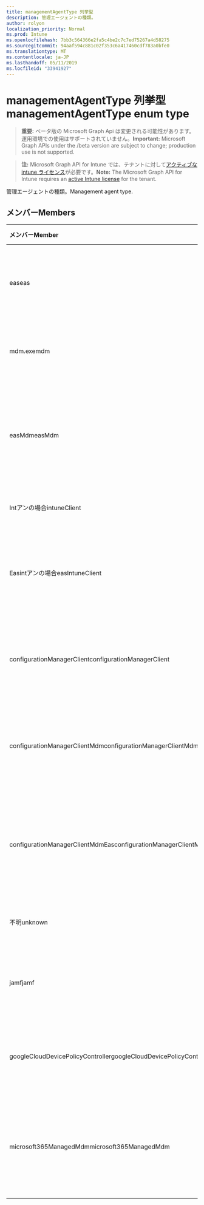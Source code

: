 ```yaml
---
title: managementAgentType 列挙型
description: 管理エージェントの種類。
author: rolyon
localization_priority: Normal
ms.prod: Intune
ms.openlocfilehash: 7bb3c564366e2fa5c4be2c7c7ed75267a4d58275
ms.sourcegitcommit: 94aaf594c881c02f353c6a417460cdf783a0bfe0
ms.translationtype: MT
ms.contentlocale: ja-JP
ms.lasthandoff: 05/11/2019
ms.locfileid: "33941927"
---
```

# <a name="managementagenttype-enum-type"></a><span data-ttu-id="badd1-103">managementAgentType 列挙型</span><span class="sxs-lookup"><span data-stu-id="badd1-103">managementAgentType enum type</span></span>

> <span data-ttu-id="badd1-104">**重要:** ベータ版の Microsoft Graph Api は変更される可能性があります。運用環境での使用はサポートされていません。</span><span class="sxs-lookup"><span data-stu-id="badd1-104">**Important:** Microsoft Graph APIs under the /beta version are subject to change; production use is not supported.</span></span>

> <span data-ttu-id="badd1-105">**注:** Microsoft Graph API for Intune では、テナントに対して[アクティブな intune ライセンス](https://go.microsoft.com/fwlink/?linkid=839381)が必要です。</span><span class="sxs-lookup"><span data-stu-id="badd1-105">**Note:** The Microsoft Graph API for Intune requires an [active Intune license](https://go.microsoft.com/fwlink/?linkid=839381) for the tenant.</span></span>

<span data-ttu-id="badd1-106">管理エージェントの種類。</span><span class="sxs-lookup"><span data-stu-id="badd1-106">Management agent type.</span></span>

## <a name="members"></a><span data-ttu-id="badd1-107">メンバー</span><span class="sxs-lookup"><span data-stu-id="badd1-107">Members</span></span>
|<span data-ttu-id="badd1-108">メンバー</span><span class="sxs-lookup"><span data-stu-id="badd1-108">Member</span></span>|<span data-ttu-id="badd1-109">値</span><span class="sxs-lookup"><span data-stu-id="badd1-109">Value</span></span>|<span data-ttu-id="badd1-110">説明</span><span class="sxs-lookup"><span data-stu-id="badd1-110">Description</span></span>|
|:---|:---|:---|
|<span data-ttu-id="badd1-111">eas</span><span class="sxs-lookup"><span data-stu-id="badd1-111">eas</span></span>|<span data-ttu-id="badd1-112">1-d</span><span class="sxs-lookup"><span data-stu-id="badd1-112">1</span></span>|<span data-ttu-id="badd1-113">デバイスは、Exchange server によって管理されています。</span><span class="sxs-lookup"><span data-stu-id="badd1-113">The device is managed by Exchange server.</span></span>|
|<span data-ttu-id="badd1-114">mdm.exe</span><span class="sxs-lookup"><span data-stu-id="badd1-114">mdm</span></span>|<span data-ttu-id="badd1-115">pbm-2</span><span class="sxs-lookup"><span data-stu-id="badd1-115">2</span></span>|<span data-ttu-id="badd1-116">デバイスは Intune MDM によって管理されます。</span><span class="sxs-lookup"><span data-stu-id="badd1-116">The device is managed by Intune MDM.</span></span>|
|<span data-ttu-id="badd1-117">easMdm</span><span class="sxs-lookup"><span data-stu-id="badd1-117">easMdm</span></span>|<span data-ttu-id="badd1-118">1/3</span><span class="sxs-lookup"><span data-stu-id="badd1-118">3</span></span>|<span data-ttu-id="badd1-119">デバイスは、Exchange server と Intune MDM の両方によって管理されます。</span><span class="sxs-lookup"><span data-stu-id="badd1-119">The device is managed by both Exchange server and Intune MDM.</span></span>|
|<span data-ttu-id="badd1-120">Intアンの場合</span><span class="sxs-lookup"><span data-stu-id="badd1-120">intuneClient</span></span>|<span data-ttu-id="badd1-121">2/4</span><span class="sxs-lookup"><span data-stu-id="badd1-121">4</span></span>|<span data-ttu-id="badd1-122">Intune クライアント管理。</span><span class="sxs-lookup"><span data-stu-id="badd1-122">Intune client managed.</span></span>|
|<span data-ttu-id="badd1-123">Easintアンの場合</span><span class="sxs-lookup"><span data-stu-id="badd1-123">easIntuneClient</span></span>|<span data-ttu-id="badd1-124">5</span><span class="sxs-lookup"><span data-stu-id="badd1-124">5</span></span>|<span data-ttu-id="badd1-125">デバイスは EAS で、Intune クライアントはデュアル管理されています。</span><span class="sxs-lookup"><span data-stu-id="badd1-125">The device is EAS and Intune client dual managed.</span></span>|
|<span data-ttu-id="badd1-126">configurationManagerClient</span><span class="sxs-lookup"><span data-stu-id="badd1-126">configurationManagerClient</span></span>|<span data-ttu-id="badd1-127">8 </span><span class="sxs-lookup"><span data-stu-id="badd1-127">8</span></span>|<span data-ttu-id="badd1-128">デバイスは構成マネージャーによって管理されています。</span><span class="sxs-lookup"><span data-stu-id="badd1-128">The device is managed by Configuration Manager.</span></span>|
|<span data-ttu-id="badd1-129">configurationManagerClientMdm</span><span class="sxs-lookup"><span data-stu-id="badd1-129">configurationManagerClientMdm</span></span>|<span data-ttu-id="badd1-130">10 </span><span class="sxs-lookup"><span data-stu-id="badd1-130">10</span></span>|<span data-ttu-id="badd1-131">デバイスは、構成マネージャーおよび MDM によって管理されます。</span><span class="sxs-lookup"><span data-stu-id="badd1-131">The device is managed by Configuration Manager and MDM.</span></span>|
|<span data-ttu-id="badd1-132">configurationManagerClientMdmEas</span><span class="sxs-lookup"><span data-stu-id="badd1-132">configurationManagerClientMdmEas</span></span>|<span data-ttu-id="badd1-133">#</span><span class="sxs-lookup"><span data-stu-id="badd1-133">11</span></span>|<span data-ttu-id="badd1-134">デバイスは、構成マネージャー、MDM、Eas によって管理されます。</span><span class="sxs-lookup"><span data-stu-id="badd1-134">The device is managed by Configuration Manager, MDM and Eas.</span></span>|
|<span data-ttu-id="badd1-135">不明</span><span class="sxs-lookup"><span data-stu-id="badd1-135">unknown</span></span>|<span data-ttu-id="badd1-136">16</span><span class="sxs-lookup"><span data-stu-id="badd1-136">16</span></span>|<span data-ttu-id="badd1-137">管理エージェントの種類が不明です。</span><span class="sxs-lookup"><span data-stu-id="badd1-137">Unknown management agent type.</span></span>|
|<span data-ttu-id="badd1-138">jamf</span><span class="sxs-lookup"><span data-stu-id="badd1-138">jamf</span></span>|<span data-ttu-id="badd1-139">32</span><span class="sxs-lookup"><span data-stu-id="badd1-139">32</span></span>|<span data-ttu-id="badd1-140">デバイス属性は、Jamf から取得されます。</span><span class="sxs-lookup"><span data-stu-id="badd1-140">The device attributes are fetched from Jamf.</span></span>|
|<span data-ttu-id="badd1-141">googleCloudDevicePolicyController</span><span class="sxs-lookup"><span data-stu-id="badd1-141">googleCloudDevicePolicyController</span></span>|<span data-ttu-id="badd1-142">64</span><span class="sxs-lookup"><span data-stu-id="badd1-142">64</span></span>|<span data-ttu-id="badd1-143">デバイスは Google の CloudDPC によって管理されています。</span><span class="sxs-lookup"><span data-stu-id="badd1-143">The device is managed by Google's CloudDPC.</span></span>|
|<span data-ttu-id="badd1-144">microsoft365ManagedMdm</span><span class="sxs-lookup"><span data-stu-id="badd1-144">microsoft365ManagedMdm</span></span>|<span data-ttu-id="badd1-145">258</span><span class="sxs-lookup"><span data-stu-id="badd1-145">258</span></span>|<span data-ttu-id="badd1-146">このデバイスは、Microsoft 365 によって Intune によって管理されます。</span><span class="sxs-lookup"><span data-stu-id="badd1-146">This device is managed by Microsoft 365 through Intune.</span></span>|




